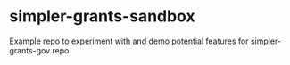 # simpler-grants-sandbox
Example repo to experiment with and demo potential features for simpler-grants-gov repo
